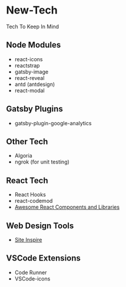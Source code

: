 # New-Tech
Tech To Keep In Mind

## Node Modules 
+ react-icons
+ reactstrap
+ gatsby-image
+ react-reveal
+ antd (antdesign)
+ react-modal

## Gatsby Plugins
+ gatsby-plugin-google-analytics

## Other Tech
+ Algoria 
+ ngrok (for unit testing)

## React Tech 
+ React Hooks
+ react-codemod
+ [Awesome React Components and Libraries][2]

## Web Design Tools 
+ [Site Inspire][1]

## VSCode Extensions
+ Code Runner
+ VSCode-icons 






[1]: https://www.siteinspire.com
[2]: https://github.com/brillout/awesome-react-components